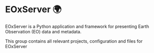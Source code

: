 # EOxServer :earth_africa:

EOxServer is a Python application and framework for presenting Earth Observation (EO) data and metadata.

This group contains all relevant projects, configuration and files for EOxServer
